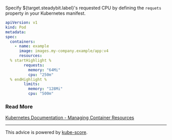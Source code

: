 Specify ${target.steadybit.label}&apos;s requested CPU by defining the `requets` property in your Kubernetes manifest.

```yaml
apiVersion: v1
kind: Pod
metadata:
spec:
  containers:
    - name: example
      image: images.my-company.example/app:v4
      resources:
  % startHighlight %
        requests:
          memory: "64Mi"
          cpu: "250m"
  % endHighlight %
        limits:
          memory: "128Mi"
          cpu: "500m"
```

### Read More
[Kubernetes Documentation - Managing Container Resources](https://kubernetes.io/docs/concepts/configuration/manage-resources-containers/)

---
This advice is powered by [kube-score](https://kube-score.com/).
